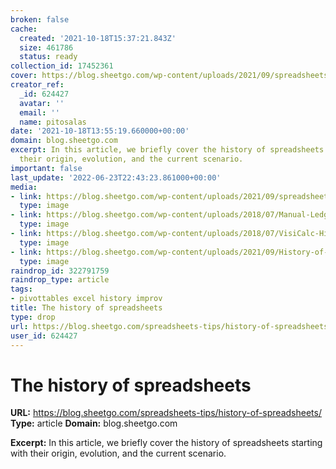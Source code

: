 ```yaml
---
broken: false
cache:
  created: '2021-10-18T15:37:21.843Z'
  size: 461786
  status: ready
collection_id: 17452361
cover: https://blog.sheetgo.com/wp-content/uploads/2021/09/spreadsheets-tips-blog-images-01.png
creator_ref:
  _id: 624427
  avatar: ''
  email: ''
  name: pitosalas
date: '2021-10-18T13:55:19.660000+00:00'
domain: blog.sheetgo.com
excerpt: In this article, we briefly cover the history of spreadsheets starting with
  their origin, evolution, and the current scenario.
important: false
last_update: '2022-06-23T22:43:23.861000+00:00'
media:
- link: https://blog.sheetgo.com/wp-content/uploads/2021/09/spreadsheets-tips-blog-images-01.png
  type: image
- link: https://blog.sheetgo.com/wp-content/uploads/2018/07/Manual-Ledger.jpg
  type: image
- link: https://blog.sheetgo.com/wp-content/uploads/2018/07/VisiCalc-History-of-Spreadsheets.png
  type: image
- link: https://blog.sheetgo.com/wp-content/uploads/2021/09/History-of-Spreadsheet.png
  type: image
raindrop_id: 322791759
raindrop_type: article
tags:
- pivottables excel history improv
title: The history of spreadsheets
type: drop
url: https://blog.sheetgo.com/spreadsheets-tips/history-of-spreadsheets/
user_id: 624427
---
```


# The history of spreadsheets

**URL:** https://blog.sheetgo.com/spreadsheets-tips/history-of-spreadsheets/
**Type:** article
**Domain:** blog.sheetgo.com

**Excerpt:** In this article, we briefly cover the history of spreadsheets starting with their origin, evolution, and the current scenario.
